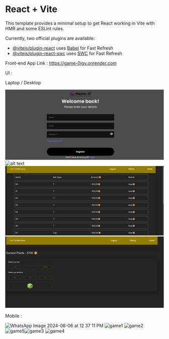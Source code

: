 # React + Vite

This template provides a minimal setup to get React working in Vite with HMR and some ESLint rules.

Currently, two official plugins are available:

- [@vitejs/plugin-react](https://github.com/vitejs/vite-plugin-react/blob/main/packages/plugin-react/README.md) uses [Babel](https://babeljs.io/) for Fast Refresh
- [@vitejs/plugin-react-swc](https://github.com/vitejs/vite-plugin-react-swc) uses [SWC](https://swc.rs/) for Fast Refresh


Front-end App Link : https://game-0jgv.onrender.com

UI : 

Laptop / Desktop 

![alt text](image.png)
![
    ![alt text](image-2.png)
](image-1.png)
![alt text](image-3.png)
![alt text](image-4.png)

Mobile : 

![WhatsApp Image 2024-06-06 at 12 37 11 PM](https://github.com/niteshkumar257/O_master_front_end/assets/78474492/65bd5e5c-7c99-4e33-808d-6408949ad42a)
![game1](https://github.com/niteshkumar257/O_master_front_end/assets/78474492/f174840f-5990-4b36-9b18-2a7bfee592b1)
![game2](https://github.com/niteshkumar257/O_master_front_end/assets/78474492/15319526-3893-42b5-b7c6-1b60a49fdd54)
![game5](https://github.com/niteshkumar257/O_master_front_end/assets/78474492/3bc5d96d-4d40-49d4-ab7e-c4b007b86bb9)![game3](https://github.com/niteshkumar257/O_master_front_end/assets/78474492/95563793-2b95-474d-91d6-f421c8e4a8bd)
![game4](https://github.com/niteshkumar257/O_master_front_end/assets/78474492/6f9a09eb-8c65-4d28-9c43-57e5bf6c528c)

